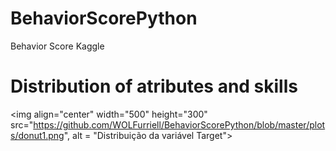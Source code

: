 # BehaviorScorePython
Behavior Score Kaggle


# Distribution of atributes and skills
<img align="center" width="500" height="300" src="https://github.com/WOLFurriell/BehaviorScorePython/blob/master/plots/donut1.png", alt = "Distribuição da variável Target">
